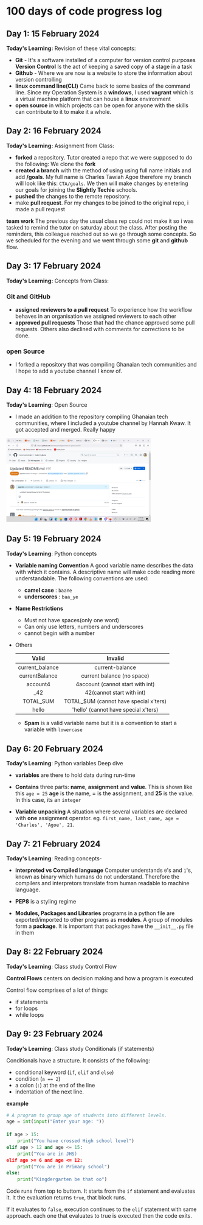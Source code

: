 # 100 days of code progress log

## Day 1: 15 February 2024

__Today's Learning:__ Revision of these vital concepts:

- __Git__ - It's a software installed of a computer for version control purposes
    __Version Control__ Is the act of keeping a saved copy of a stage in a task
- __Github__ - Where we are now is a website to store the information about version controlling
- __linux command line(CLI)__ Came back to some basics of the command line. Since my Operation System is a __windows__, I used __vagrant__ which is a virtual machine platform that can house a __linux__ environment
- __open source__ in which projects can be open for anyone with the skills can contribute to it to make it a whole.

## Day 2: 16 February 2024

__Today's Learning:__ Assignment from Class:

- __forked__ a repository. Tutor created a repo that we were supposed to do the following: We clone the __fork__
- __created a branch__ with the method of using using full name initials and add __/goals__. My full name is Charles Tawiah Agoe therefore my branch will look like this: `CTA/goals`. We then will make changes by enetering our goals for joining the __Slightly Techie__ schools.
- __pushed__ the changes to the remote repository.
- make __pull request__. For my changes to be joined to the original repo, i made a pull request

**team work** 
The previous day the usual class rep could not make it so i was tasked to remind the tutor on saturday about the class. After posting the reminders, this colleague reached out so we go through some concepts. So we scheduled for the evening and we went through some __git__ and __github__ flow.

## Day 3: 17 February 2024

__Today's Learning:__ Concepts from Class:

### Git and GitHub
- __assigned reviewers to a pull request__ To experience how the workflow behaves in an organisation we assigned reviewers to each other
- __approved pull requests__ Those that had the chance approved some pull requests. Others also declined with comments for corrections to be done.
### open Source
- I forked a repository that was compiling Ghanaian tech communities and I hope to add a youtube channel I know of.


## Day 4: 18 February 2024

__Today's Learning__: Open Source

- I made an addition to the repository compiling Ghanaian tech communities, where I included a youtube channel by Hannah Kwaw. It got accepted and merged. Really happy

<img src="assets/pullRequestApproval.png" alt="Pull request accepted" height="220px" width="380px">

## Day 5: 19 February 2024

__Today's Learning__: Python concepts

- __Variable naming Convention__ A good variable name describes the data with which it contains. A descriptive name will make code reading more understandable. The following conventions are used:
    * __camel case__ : `baaYe`
    * __underscores__ : `baa_ye`

- __Name Restrictions__ 
    - Must not have spaces(only one word)
    - Can only use letters, numbers and underscores
    - cannot begin with a number

- Others

    |Valid|Invalid|
    |:---:|:---:|
    |current_balance|current-balance|
    |currentBalance|current balance (no space)|
    |account4|4account (cannot start with int)|
    |_42|42(cannot start with int)|
    |TOTAL_SUM|TOTAL_$UM (cannot have special x'ters)|
    |hello|'hello' (cannot have special x'ters)|

    - __Spam__ is a valid variable name but it is a convention to start a variable with `lowercase`


## Day 6: 20 February 2024

__Today's Learning__: Python variables Deep dive

- __variables__ are there to hold data during run-time
- __Contains__ three parts: __name__, __assignment__ and __value__. This is shown like this 
`age = 25`
__age__ is the name,
__=__ is the assignment, and
__25__ is the value. In this case, its an `integer`

- __Variable unpacking__ A situation where several variables are declared with __one__ assignment operator. eg.
`first_name, last_name, age = 'Charles', 'Agoe', 21`. 

## Day 7: 21 February 2024

__Today's Learning__: Reading concepts-

- __interpreted vs Compiled language__ Computer understands `0`'s and `1`'s, known as binary which humans do not understand. Therefore the compilers and interpretors translate from human readable to machine language.

- __PEP8__ is a styling regime

- __Modules, Packages and Libraries__ programs in a python file are exported/imported to other programs as __modules__. A group of modules form a __package__. It is important that packages have the `__init__.py` file in them

## Day 8: 22 February 2024

__Today's Learning__: Class study Control Flow

__Control Flows__ centers on decision making and how a program is executed

Control flow comprises of a lot of things:

- if statements
- for loops
- while loops

## Day 9: 23 February 2024

__Today's Learning__: Class study Conditionals (if statements)

Conditionals have a structure. It consists of the following:
- conditional keyword (`if`, `elif` and `else`)
- condition (`a == 2`)
- a colon (`:`) at the end of the line
- indentation of the next line.

__example__

```py
# A program to group age of students into different levels.
age = int(input("Enter your age: "))

if age > 15:
    print("You have crossed High school level")
elif age > 12 and age <= 15:
    print("You are in JHS)
elif age >= 6 and age <= 12:
    print("You are in Primary school")
else:
    print("Kingdergarten be that oo")
```

Code runs from top to buttom. It starts from the `if` statement and evaluates it. It the evaluation returns `true`, that block runs.

If it evaluates to `false`, execution continues to the `elif` statement with same approach. each one that evaluates to true is executed then the code exits.